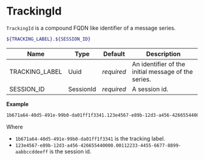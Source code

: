 # TrackingId

`TrackingId` is a compound FQDN like identifier of a message series.

```bash
${TRACKING_LABEL}.${SESSION_ID}
```

Name            | Type      | Default    | Description
--------------- | --------- | ---------- | ------------------
TRACKING_LABEL  | Uuid      | _required_ | An identifier of the initial message of the series.
SESSION_ID      | SessionId | _required_ | A session id.



**Example**

```bash
1b671a64-40d5-491e-99b0-da01ff1f3341.123e4567-e89b-12d3-a456-426655440000.00112233-4455-6677-8899-aabbccddeeff
```
Where
- `1b671a64-40d5-491e-99b0-da01ff1f3341` is the tracking label.
- `123e4567-e89b-12d3-a456-426655440000.00112233-4455-6677-8899-aabbccddeeff` is the session id.
